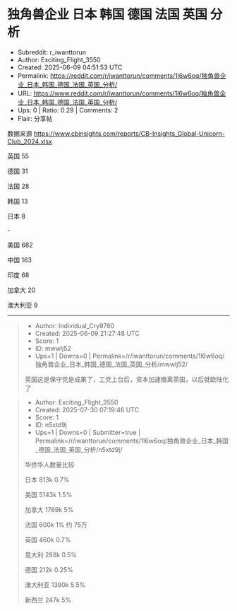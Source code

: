 # 独角兽企业 日本 韩国 德国 法国 英国 分析

- Subreddit: r_iwanttorun
- Author: Exciting_Flight_3550
- Created: 2025-06-09 04:51:53 UTC
- Permalink: https://reddit.com/r/iwanttorun/comments/1l6w6oq/独角兽企业_日本_韩国_德国_法国_英国_分析/
- URL: https://www.reddit.com/r/iwanttorun/comments/1l6w6oq/独角兽企业_日本_韩国_德国_法国_英国_分析/
- Ups: 0 | Ratio: 0.29 | Comments: 2
- Flair: 分享帖


数据来源
<https://www.cbinsights.com/reports/CB-Insights_Global-Unicorn-Club_2024.xlsx>

英国 55

德国 31

法国 28

韩国 13

日本 8

\-

美国 682

中国 163

印度 68

加拿大 20

澳大利亚 9


---

> - Author: Individual_Cry9780
> - Created: 2025-06-09 21:27:48 UTC
> - Score: 1
> - ID: mwwlj52
> - Ups=1 | Downs=0 | Permalink=/r/iwanttorun/comments/1l6w6oq/独角兽企业_日本_韩国_德国_法国_英国_分析/mwwlj52/
>
> 英国这是保守党是成果了，工党上台后，资本加速撤离英国，以后就欧陆化了

> - Author: Exciting_Flight_3550
> - Created: 2025-07-30 07:19:46 UTC
> - Score: 1
> - ID: n5xtd9j
> - Ups=1 | Downs=0 | Submitter=true | Permalink=/r/iwanttorun/comments/1l6w6oq/独角兽企业_日本_韩国_德国_法国_英国_分析/n5xtd9j/
>
> 华侨华人数量比较
> 
> 日本 813k 0.7%
> 
> 美国 5143k 1.5%
> 
> 加拿大 1769k 5%
> 
> 法国 600k 1% 约 75万
> 
> 英国 460k 0.7%
> 
> 意大利 288k 0.5%
> 
> 德国 212k 0.25%
> 
> 澳大利亚 1390k 5.5%
> 
> 新西兰 247k 5%
